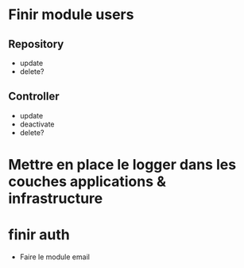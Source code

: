 # Finir module users

## Repository

- update
- delete?

## Controller

- update
- deactivate
- delete?

# Mettre en place le logger dans les couches applications & infrastructure

# finir auth

- Faire le module email
